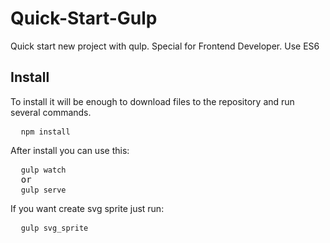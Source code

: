 # Quick-Start-Gulp
<p>Quick start new project with qulp. Special for Frontend Developer. Use ES6</p>

<h2>Install</h2>
<p>To install it will be enough to download files to the repository and run several commands.</p>

<pre>
  <code>npm install</code>
</pre>

<p>After install you can use this:</p>
<pre>
  <code>gulp watch</code>
  or
  <code>gulp serve</code>
</pre>

<p>If you want create svg sprite just run:</p>
<pre>
  <code>gulp svg_sprite</code>
</pre>

